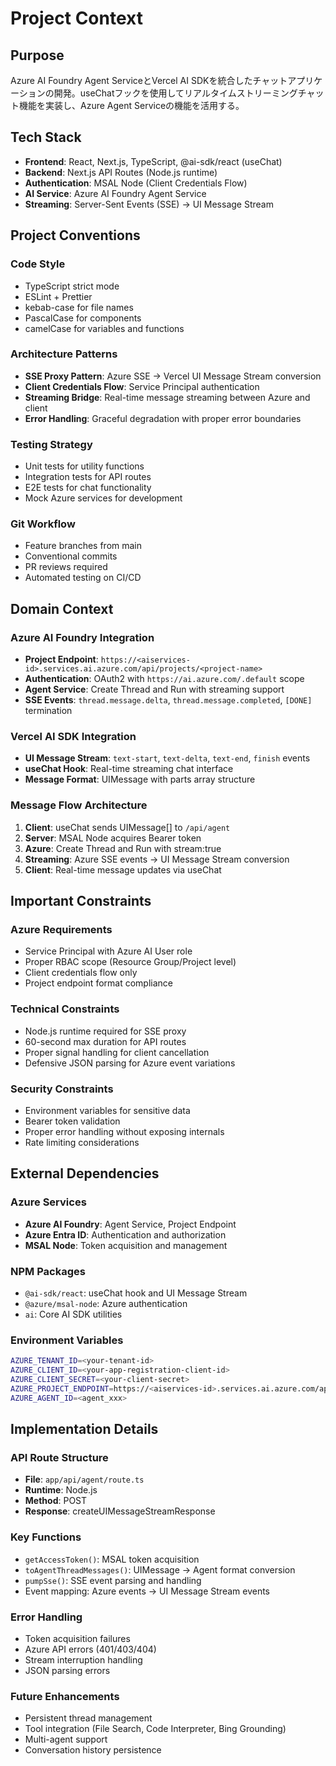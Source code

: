 # Project Context

## Purpose
Azure AI Foundry Agent ServiceとVercel AI SDKを統合したチャットアプリケーションの開発。useChatフックを使用してリアルタイムストリーミングチャット機能を実装し、Azure Agent Serviceの機能を活用する。

## Tech Stack
- **Frontend**: React, Next.js, TypeScript, @ai-sdk/react (useChat)
- **Backend**: Next.js API Routes (Node.js runtime)
- **Authentication**: MSAL Node (Client Credentials Flow)
- **AI Service**: Azure AI Foundry Agent Service
- **Streaming**: Server-Sent Events (SSE) → UI Message Stream

## Project Conventions

### Code Style
- TypeScript strict mode
- ESLint + Prettier
- kebab-case for file names
- PascalCase for components
- camelCase for variables and functions

### Architecture Patterns
- **SSE Proxy Pattern**: Azure SSE → Vercel UI Message Stream conversion
- **Client Credentials Flow**: Service Principal authentication
- **Streaming Bridge**: Real-time message streaming between Azure and client
- **Error Handling**: Graceful degradation with proper error boundaries

### Testing Strategy
- Unit tests for utility functions
- Integration tests for API routes
- E2E tests for chat functionality
- Mock Azure services for development

### Git Workflow
- Feature branches from main
- Conventional commits
- PR reviews required
- Automated testing on CI/CD

## Domain Context

### Azure AI Foundry Integration
- **Project Endpoint**: `https://<aiservices-id>.services.ai.azure.com/api/projects/<project-name>`
- **Authentication**: OAuth2 with `https://ai.azure.com/.default` scope
- **Agent Service**: Create Thread and Run with streaming support
- **SSE Events**: `thread.message.delta`, `thread.message.completed`, `[DONE]` termination

### Vercel AI SDK Integration
- **UI Message Stream**: `text-start`, `text-delta`, `text-end`, `finish` events
- **useChat Hook**: Real-time streaming chat interface
- **Message Format**: UIMessage with parts array structure

### Message Flow Architecture
1. **Client**: useChat sends UIMessage[] to `/api/agent`
2. **Server**: MSAL Node acquires Bearer token
3. **Azure**: Create Thread and Run with stream:true
4. **Streaming**: Azure SSE events → UI Message Stream conversion
5. **Client**: Real-time message updates via useChat

## Important Constraints

### Azure Requirements
- Service Principal with Azure AI User role
- Proper RBAC scope (Resource Group/Project level)
- Client credentials flow only
- Project endpoint format compliance

### Technical Constraints
- Node.js runtime required for SSE proxy
- 60-second max duration for API routes
- Proper signal handling for client cancellation
- Defensive JSON parsing for Azure event variations

### Security Constraints
- Environment variables for sensitive data
- Bearer token validation
- Proper error handling without exposing internals
- Rate limiting considerations

## External Dependencies

### Azure Services
- **Azure AI Foundry**: Agent Service, Project Endpoint
- **Azure Entra ID**: Authentication and authorization
- **MSAL Node**: Token acquisition and management

### NPM Packages
- `@ai-sdk/react`: useChat hook and UI Message Stream
- `@azure/msal-node`: Azure authentication
- `ai`: Core AI SDK utilities

### Environment Variables
```bash
AZURE_TENANT_ID=<your-tenant-id>
AZURE_CLIENT_ID=<your-app-registration-client-id>
AZURE_CLIENT_SECRET=<your-client-secret>
AZURE_PROJECT_ENDPOINT=https://<aiservices-id>.services.ai.azure.com/api/projects/<project-name>
AZURE_AGENT_ID=<agent_xxx>
```

## Implementation Details

### API Route Structure
- **File**: `app/api/agent/route.ts`
- **Runtime**: Node.js
- **Method**: POST
- **Response**: createUIMessageStreamResponse

### Key Functions
- `getAccessToken()`: MSAL token acquisition
- `toAgentThreadMessages()`: UIMessage → Agent format conversion
- `pumpSse()`: SSE event parsing and handling
- Event mapping: Azure events → UI Message Stream events

### Error Handling
- Token acquisition failures
- Azure API errors (401/403/404)
- Stream interruption handling
- JSON parsing errors

### Future Enhancements
- Persistent thread management
- Tool integration (File Search, Code Interpreter, Bing Grounding)
- Multi-agent support
- Conversation history persistence
